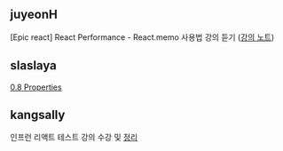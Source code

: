 <h2>juyeonH</h2>[Epic react] React Performance - React.memo 사용법 강의 듣기 (<a href="https://www.notion.so/mycodeplayground66/React-memo-for-Reducing-re-renders-8d56ed14fc0b4616bb32855955fc1d94">강의 노트</a>)<h2>slaslaya</h2><a href="https://slaplace.notion.site/08-Properties-90dc7d81a16b4caebf77fa7b33798e94">0.8 Properties</a><h2>kangsally</h2>인프런 리액트 테스트 강의 수강 및 <a href="https://www.notion.so/Jest-bb5954e3fb004360b07a2736362360cb">정리</a>